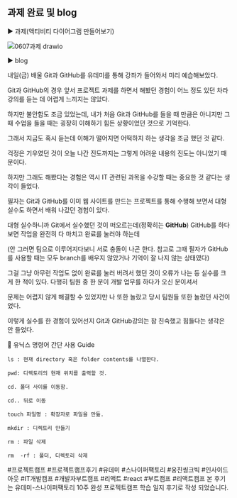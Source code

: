 ## 과제 완료 및 blog


▶️ 과제(액티비티 다이어그램 만들어보기)

![0607과제 drawio](https://github.com/wanttobodybuilderifbbpro/UdemyProjectCamp10Weeks/assets/97613241/5b06a0cc-8861-4ff7-86e0-4580986e126a)

▶️ blog

내일(금) 배울 Git과 GitHub를 유데미를 통해 강좌가 들어와서 미리 예습해보았다.

Git과 GitHub의 경우 앞서 프로젝트 과제를 하면서 해봤던 경험이 어느 정도 있던 차라 강의를 듣는 데 어렵게 느끼지는 않았다.

하지만 불안함도 조금 있었는데, 내가 처음 Git과 GitHub를 들을 때 만큼은 아니지만 그때 수업을 들을 때는 굉장히 이해하기 힘든 상황이었던 것으로 기억한다.

그래서 지금도 혹시 듣는데 이해가 떨어지면 어떡하지 하는 생각을 조금 했던 것 같다.

걱정은 기우였던 것이 오늘 나간 진도까지는 그렇게 어려운 내용의 진도는 아니었기 때문이다. 

하지만 그래도 해봤다는 경험은 역시 IT 관련된 과목을 수강할 때는 중요한 것 같다는 생각이 들었다.

필자는 Git과 GitHub를 이미 웹 사이트를 만드는 프로젝트를 통해 수행해 보면서 대형 실수도 하면서 배워 나갔던 경험이 있다.

대형 실수하니까 Git에서 실수했던 것이 떠오르는데(정확히는 **GitHub**) GitHub를 하다 보면 작업을 완전히 다 마치고 완료를 눌러야 하는데

(안 그러면 팀으로 이루어지다보니 서로 충돌이 나곤 한다. 참고로 그때 필자가 GitHub를 사용할 때는 모두 branch를 배우지 않았거나 기억이 잘 나지 않는 상태였다)

그걸 그냥 아무런 작업도 없이 완료를 눌러 버려서 했던 것이 오류가 나는 등 실수를 크게 한 적이 있다. 다행히 팀원 중 한 분이 개발 업무를 하다가 오신 분이셔서

문제는 어렵지 않게 해결할 수 있었지만 나 또한 놀랐고 당시 팀원들 또한 놀랐던 사건이었다. 

이렇게 실수를 한 경험이 있어선지 Git과 GitHub강의는 참 친숙했고 힘들다는 생각은 안 들었다. 


🎯 유닉스 명령어 간단 사용 Guide

``` ls : 현재 directory 혹은 folder contents를 나열한다. ```

``` pwd: 디렉토리의 현재 위치를 출력할 것. ```

``` cd. 폴더 사이를 이동함. ```

``` cd.. 뒤로 이동 ```

``` touch 파일명 : 확장자로 파일을 만듦. ```

``` mkdir : 디렉토리 만들기 ```

``` rm : 파일 삭제 ```

``` rm  -rf : 폴더, 디렉토리 삭제 ```


#프로젝트캠프 #프로젝트캠프후기 #유데미 #스나이퍼팩토리 #웅진씽크빅 #인사이드아웃 #IT개발캠프 #개발자부트캠프 #리액트 #react #부트캠프 #리액트캠프
본 후기는 유데미-스나이퍼팩토리 10주 완성 프로젝트캠프 학습 일지 후기로 작성 되었습니다.
